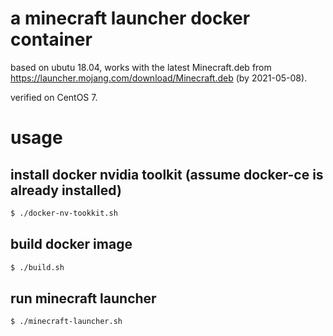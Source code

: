 # a minecraft launcher docker container

based on ubutu 18.04, works with the latest Minecraft.deb from
https://launcher.mojang.com/download/Minecraft.deb (by 2021-05-08).

verified on CentOS 7.

# usage

## install docker nvidia toolkit (assume docker-ce is already installed)
```sh
$ ./docker-nv-tookkit.sh
```

## build docker image

```sh
$ ./build.sh
```

## run minecraft launcher

```sh
$ ./minecraft-launcher.sh
```

